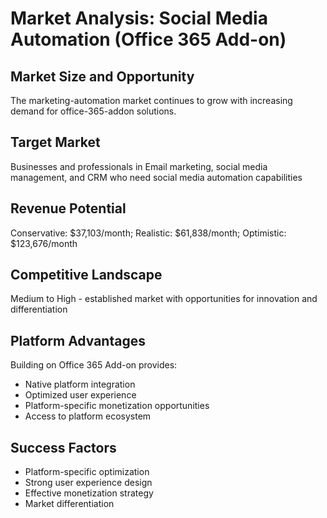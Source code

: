 # Market Analysis: Social Media Automation (Office 365 Add-on)

## Market Size and Opportunity
The marketing-automation market continues to grow with increasing demand for office-365-addon solutions.

## Target Market
Businesses and professionals in Email marketing, social media management, and CRM who need social media automation capabilities

## Revenue Potential
Conservative: $37,103/month; Realistic: $61,838/month; Optimistic: $123,676/month

## Competitive Landscape
Medium to High - established market with opportunities for innovation and differentiation

## Platform Advantages
Building on Office 365 Add-on provides:
- Native platform integration
- Optimized user experience
- Platform-specific monetization opportunities
- Access to platform ecosystem

## Success Factors
- Platform-specific optimization
- Strong user experience design
- Effective monetization strategy
- Market differentiation

